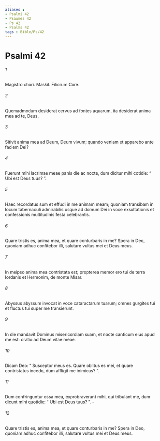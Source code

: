 ```yaml
---
aliases : 
- Psalmi 42
- Psaumes 42
- Ps 42
- Psalms 42
tags : Bible/Ps/42
---
```


# Psalmi 42

###### 1
Magistro chori. Maskil. Filiorum Core.
###### 2
Quemadmodum desiderat cervus ad fontes aquarum, ita desiderat anima mea ad te, Deus.
###### 3
Sitivit anima mea ad Deum, Deum vivum; quando veniam et apparebo ante faciem Dei?
###### 4
Fuerunt mihi lacrimae meae panis die ac nocte, dum dicitur mihi cotidie: “ Ubi est Deus tuus? ”.
###### 5
Haec recordatus sum et effudi in me animam meam; quoniam transibam in locum tabernaculi admirabilis usque ad domum Dei in voce exsultationis et confessionis multitudinis festa celebrantis.
###### 6
Quare tristis es, anima mea, et quare conturbaris in me? Spera in Deo, quoniam adhuc confitebor illi, salutare vultus mei et Deus meus.
###### 7
In meipso anima mea contristata est; propterea memor ero tui de terra Iordanis et Hermonim, de monte Misar.
###### 8
Abyssus abyssum invocat in voce cataractarum tuarum; omnes gurgites tui et fluctus tui super me transierunt.
###### 9
In die mandavit Dominus misericordiam suam, et nocte canticum eius apud me est: oratio ad Deum vitae meae.
###### 10
Dicam Deo: “ Susceptor meus es. Quare oblitus es mei, et quare contristatus incedo, dum affligit me inimicus? ”.
###### 11
Dum confringuntur ossa mea, exprobraverunt mihi, qui tribulant me, dum dicunt mihi quotidie: “ Ubi est Deus tuus? ”. -
###### 12
Quare tristis es, anima mea, et quare conturbaris in me? Spera in Deo, quoniam adhuc confitebor illi, salutare vultus mei et Deus meus.
